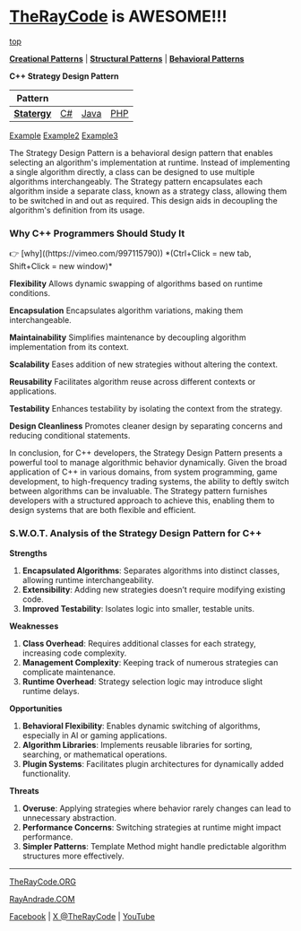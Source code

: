 # [TheRayCode](../../../README.md) is AWESOME!!!

[top](../README.md)

**[Creational Patterns](../../Creational/README.md)** | **[Structural Patterns](../../Structural/README.md)** | **[Behavioral Patterns](../README.md)**

**C++ Strategy Design Pattern**

|Pattern|   |   |   |
|---|---|---|---|
| [**Statergy**](README.md) | [C#](../../../Csharp/Behavioral/Statergy/README.md) | [Java](../../../Java/Behavioral/Statergy/README.md) | [PHP](../../../PHP/Behavioral/Statergy/README.md) |

[Example](Example/README.md) [Example2](Example2/README.md)  [Example3](Example3/README.md)

The Strategy Design Pattern is a behavioral design pattern that enables selecting an algorithm's implementation at runtime. Instead of implementing a single algorithm directly, a class can be designed to use multiple algorithms interchangeably. The Strategy pattern encapsulates each algorithm inside a separate class, known as a strategy class, allowing them to be switched in and out as required. This design aids in decoupling the algorithm's definition from its usage.

<h3>Why C++ Programmers Should Study It</h3>
👉 [why]((https://vimeo.com/997115790))  
*(Ctrl+Click = new tab, Shift+Click = new window)*


**Flexibility** Allows dynamic swapping of algorithms based on runtime conditions.

**Encapsulation** Encapsulates algorithm variations, making them interchangeable.

**Maintainability** Simplifies maintenance by decoupling algorithm implementation from its context.

**Scalability** Eases addition of new strategies without altering the context.

**Reusability** Facilitates algorithm reuse across different contexts or applications.

**Testability** Enhances testability by isolating the context from the strategy.

**Design Cleanliness** Promotes cleaner design by separating concerns and reducing conditional statements.

In conclusion, for C++ developers, the Strategy Design Pattern presents a powerful tool to manage algorithmic behavior dynamically. Given the broad application of C++ in various domains, from system programming, game development, to high-frequency trading systems, the ability to deftly switch between algorithms can be invaluable. The Strategy pattern furnishes developers with a structured approach to achieve this, enabling them to design systems that are both flexible and efficient.

### **S.W.O.T. Analysis of the Strategy Design Pattern for C++**

**Strengths**  
1. **Encapsulated Algorithms**: Separates algorithms into distinct classes, allowing runtime interchangeability.  
2. **Extensibility**: Adding new strategies doesn’t require modifying existing code.  
3. **Improved Testability**: Isolates logic into smaller, testable units.

**Weaknesses**  
1. **Class Overhead**: Requires additional classes for each strategy, increasing code complexity.  
2. **Management Complexity**: Keeping track of numerous strategies can complicate maintenance.  
3. **Runtime Overhead**: Strategy selection logic may introduce slight runtime delays.

**Opportunities**  
1. **Behavioral Flexibility**: Enables dynamic switching of algorithms, especially in AI or gaming applications.  
2. **Algorithm Libraries**: Implements reusable libraries for sorting, searching, or mathematical operations.  
3. **Plugin Systems**: Facilitates plugin architectures for dynamically added functionality.

**Threats**  
1. **Overuse**: Applying strategies where behavior rarely changes can lead to unnecessary abstraction.  
2. **Performance Concerns**: Switching strategies at runtime might impact performance.  
3. **Simpler Patterns**: Template Method might handle predictable algorithm structures more effectively.

---

[TheRayCode.ORG](https://www.TheRayCode.org)

[RayAndrade.COM](https://www.RayAndrade.com)

[Facebook](https://www.facebook.com/TheRayCode/) | [X @TheRayCode](https://www.x.com/TheRayCode/) | [YouTube](https://www.youtube.com/TheRayCode/)
